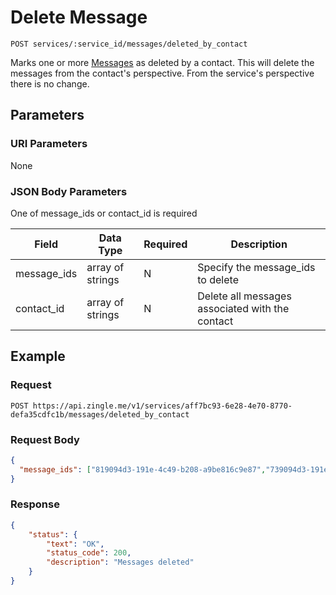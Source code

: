 # Delete Message 

    POST services/:service_id/messages/deleted_by_contact
    
Marks one or more [Messages] as deleted by a contact. This will delete the messages from the contact's perspective.  From the service's perspective there is no change. 

## Parameters
### URI Parameters
None
### JSON Body Parameters
One of message_ids or contact_id is required

Field | Data Type | Required | Description
--- | --- | --- | ---
message_ids | array of strings | N | Specify the message_ids to delete
contact_id | array of strings | N | Delete all messages associated with the contact

## Example
### Request

    POST https://api.zingle.me/v1/services/aff7bc93-6e28-4e70-8770-defa35cdfc1b/messages/deleted_by_contact
### Request Body 
```json
{
  "message_ids": ["819094d3-191e-4c49-b208-a9be816c9e87","739094d3-191e-4c49-b208-a9be816c39b0"]
}
```
### Response
``` json
{
    "status": {
        "text": "OK",
        "status_code": 200,
        "description": "Messages deleted"
    }
}
```
[Messages]: README.md
